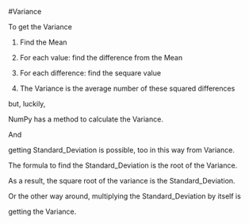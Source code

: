 #Variance


To get the Variance

1. Find the Mean

2. For each value: find the difference from the Mean

3. For each difference: find the sequare value

4. The Variance is the average number of these squared differences


but, luckily,

NumPy has a method to calculate the Variance.


And

getting Standard_Deviation is possible, too in this way from Variance.

The formula to find the Standard_Deviation is the root of the Variance.

As a result, the square root of the variance is the Standard_Deviation.


Or the other way around, multiplying the Standard_Deviation by itself is

getting the Variance.
